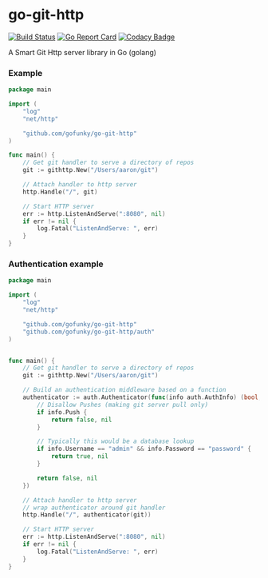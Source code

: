 go-git-http
===========

[![Build Status](https://travis-ci.org/gofunky/go-git-http.svg)](https://travis-ci.org/gofunky/go-git-http)
[![Go Report Card](https://goreportcard.com/badge/github.com/gofunky/go-git-http)](https://goreportcard.com/report/github.com/gofunky/go-git-http)
[![Codacy Badge](https://api.codacy.com/project/badge/Grade/9fa1af12e15f48dc87423ca2cff0c752)](https://www.codacy.com/app/gofunky/go-git-http?utm_source=github.com&amp;utm_medium=referral&amp;utm_content=gofunky/go-git-http&amp;utm_campaign=Badge_Grade)

A Smart Git Http server library in Go (golang)

### Example

```go
package main

import (
    "log"
    "net/http"

    "github.com/gofunky/go-git-http"
)

func main() {
    // Get git handler to serve a directory of repos
    git := githttp.New("/Users/aaron/git")

    // Attach handler to http server
    http.Handle("/", git)

    // Start HTTP server
    err := http.ListenAndServe(":8080", nil)
    if err != nil {
        log.Fatal("ListenAndServe: ", err)
    }
}
```

### Authentication example

```go
package main

import (
    "log"
    "net/http"

    "github.com/gofunky/go-git-http"
    "github.com/gofunky/go-git-http/auth"
)


func main() {
    // Get git handler to serve a directory of repos
    git := githttp.New("/Users/aaron/git")

    // Build an authentication middleware based on a function
    authenticator := auth.Authenticator(func(info auth.AuthInfo) (bool, error) {
        // Disallow Pushes (making git server pull only)
        if info.Push {
            return false, nil
        }

        // Typically this would be a database lookup
        if info.Username == "admin" && info.Password == "password" {
            return true, nil
        }

        return false, nil
    })

    // Attach handler to http server
    // wrap authenticator around git handler
    http.Handle("/", authenticator(git))

    // Start HTTP server
    err := http.ListenAndServe(":8080", nil)
    if err != nil {
        log.Fatal("ListenAndServe: ", err)
    }
}
```

